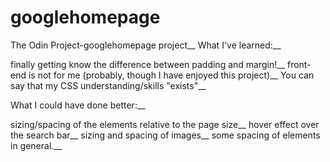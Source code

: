 # googlehomepage
The Odin Project-googlehomepage project__
What I've learned:__

finally getting know the difference between padding and margin!__
front-end is not for me (probably, though I have enjoyed this project)__
You can say that my CSS understanding/skills "exists"__

What I could have done better:__

sizing/spacing of the elements relative to the page size__
hover effect over the search bar__
sizing and spacing of images__
some spacing of elements in general.__
